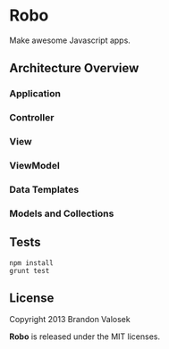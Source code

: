# Robo
Make awesome Javascript apps.

## Architecture Overview

### Application

### Controller

### View

### ViewModel

### Data Templates

### Models and Collections

## Tests

```
npm install
grunt test
```

## License
Copyright 2013 Brandon Valosek

**Robo** is released under the MIT licenses.

